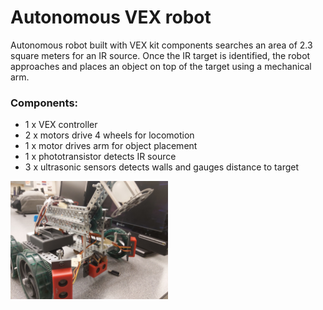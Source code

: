 # Autonomous VEX robot
 Autonomous robot built with VEX kit components searches an area of 2.3 square meters for an IR source. Once the IR target is identified, the robot approaches and places an object on top of the target using a mechanical arm.
### Components: 
  * 1 x VEX controller
  * 2 x motors drive 4 wheels for locomotion
  * 1 x motor drives arm for object placement
  * 1 x phototransistor detects IR source
  * 3 x ultrasonic sensors detects walls and gauges distance to target

  <img src="Robot.jpg" alt="Picture of Robot" width="50%"/>
